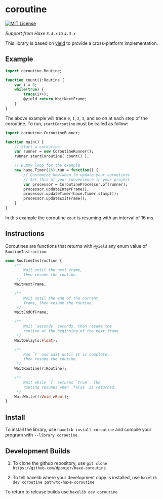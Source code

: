 coroutine
=======
[![MIT License](https://img.shields.io/badge/license-MIT-blue.svg?style=flat)](LICENSE.md)

*Support from Haxe `3.4.x` to `4.3.x`*

This library is based on [yield](https://github.com/dpomier/haxe-yield) to provide a cross-platform implementation.

Example
-----

```haxe
import coroutine.Routine;

function count():Routine {
    var i = 0;
    while(true) {
        trace(i++);
        @yield return WaitNextFrame;
    }
}
```
The above example will trace `0`, `1`, `2`, `3`, and so on at each step of the coroutine. To run, `startCoroutine` must be called as follow:
```haxe
import coroutine.CoroutineRunner;

function main() {
    // Start a coroutine
    var runner = new CoroutineRunner();
    runner.startCoroutine( count() );

    // Dummy loop for the example
    new haxe.Timer(16).run = function() {
        // Customize how/when to update your coroutines
        // Set this at your convenience in your project
        var processor = CoroutineProcessor.of(runner);
        processor.updateEnterFrame();
        processor.updateTimer(haxe.Timer.stamp());
        processor.updateExitFrame();
    }
}
```
In this example the coroutine `cout` is resuming with an interval of 16 ms.

Instructions
-----

Coroutines are functions that returns with `@yield` any enum value of `RoutineInstruction`:

```haxe
enum RoutineInstruction {
	/**
		Wait until the next frame,
        then resume the routine.
	 */
	WaitNextFrame;

	/**
		Wait until the end of the current
        frame, then resume the routine.
	 */
	WaitEndOfFrame;

	/**
		Wait `seconds` seconds, then resume the
        routine at the beginning of the next frame.
	 */
	WaitDelay(s:Float);

	/**
		Run `r` and wait until it is complete,
        then resume the routine.
	 */
	WaitRoutine(r:Routine);

	/**
		Wait while `f` returns `true`. The
        routine resumes when `false` is returned.
	 */
	WaitWhile(f:Void->Bool);
}
```

Install
-----

To install the library, use `haxelib install coroutine` and compile your program with `--library coroutine`.

Development Builds
-----

1. To clone the github repository, use `git clone https://github.com/dpomier/haxe-coroutine`

2. To tell haxelib where your development copy is installed, use `haxelib dev coroutine path/to/haxe-coroutine`

To return to release builds use `haxelib dev coroutine`
